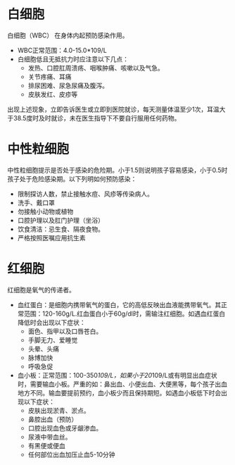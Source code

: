 # 白细胞
白细胞（WBC） 在身体内起预防感染作用。
- WBC正常范围：4.0-15.0*109/L
- 白细胞低且无抵抗力时应注意以下几点：
  - 发热、口腔肛周溃疡、咽喉肿痛、咳嗽以及气急。
  - 关节疼痛、耳痛
  - 排尿困难、尿急尿痛及腹泻。
  - 皮肤发红、皮疹等

出现上述现象，立即告诉医生或立即到医院就诊，每天测量体温至少1次，耳温大于38.5度时及时就诊，未在医生指导下不要自行服用任何药物。

# 中性粒细胞
中性粒细胞提示是否处于感染的危险期。小于1.5则说明孩子容易感染，小于0.5时孩子处于危险感染期。以下列明如何预防感染：
- 限制探访人数，禁止接触水痘、风疹等传染病人。
- 洗手、戴口罩
- 勿接触小动物或植物
- 口腔护理以及肛门护理（坐浴）
- 饮食清洁：忌生食、隔夜食物。
- 严格按照医嘱应用抗生素

# 红细胞
红细胞是氧气的传递者。
- 血红蛋白：是细胞内携带氧气的蛋白，它的高低反映出血液能携带氧气。其正常范围：120-160g/L.红血蛋白小于60g/dl时，需输注红细胞。如遇血红蛋白降低时会出现以下症状：
  - 面色、指甲以及口唇苍白。
  - 手脚无力、爱睡觉
  - 头晕、头痛
  - 脉博加快
  - 呼吸急促
- 血小板：正常范围：100-350*109/L，如果小于20*109/L或有明显出血症状时，需要输血小板。严重的如：鼻出血、小便出血、大便黑等，每个孩子出血地方不同。输血要提前预约，血小板少而且保持期短。如遇血小板低下时会出现以下症状：
  - 皮肤出现淤青、淤点。
  - 鼻腔出血（预防）
  - 口腔出现血色或牙龈渗血。
  - 尿液中带血丝。
  - 有黑便或便血
  - 任何部位出血加压止血5-10分钟
